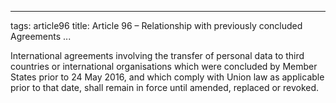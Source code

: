 

---
tags: article96
title: Article 96 – Relationship with previously concluded Agreements
...

International agreements involving the transfer of personal data to third countries or international organisations which were concluded by Member States prior to 24 May 2016, and which comply with Union law as applicable prior to that date, shall remain in force until amended, replaced or revoked.